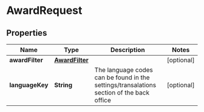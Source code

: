 

# AwardRequest


## Properties

Name | Type | Description | Notes
------------ | ------------- | ------------- | -------------
**awardFilter** | [**AwardFilter**](AwardFilter.md) |  |  [optional]
**languageKey** | **String** | The language codes can be found in the settings/transalations section of the back office |  [optional]



